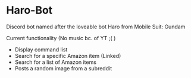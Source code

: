 # Haro-Bot
Discord bot named after the loveable bot Haro from Mobile Suit: Gundam

Current functionality (No music bc. of YT ;( )
- Display command list
- Search for a specific Amazon item (Linked)
- Search for a list of Amazon items
- Posts a random image from a subreddit
